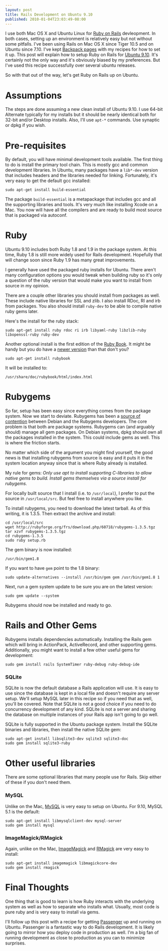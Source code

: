 ```yaml
--- 
layout: post
title: Rails Development on Ubuntu 9.10
published: 2010-01-04T23:03:49-08:00
---
```


I use both Mac OS X and Ubuntu Linux for [Ruby on Rails](http://rubyonrails.org) devleopment. In both cases, setting up an environment is relatively easy but not without some pitfalls. I've been using Rails on Mac OS X since Tiger 10.5 and on Ubuntu since 7.10. I've kept [Backpack pages](http://www.backpackit.com) with my recipes for how to set it up. This post will explain how to setup Ruby on Rails for [Ubuntu 9.10](http://ww.ubuntu.com). It's certainly not the only way and it's obviously biased by my preferences. But I've used this recipe successfully over several ubuntu releases.

So with that out of the way, let's get Ruby on Rails up on Ubuntu.

# Assumptions

The steps are done assuming a new clean install of Ubuntu 9.10. I use 64-bit Alternate typically for my installs but it should be nearly identical both for 32-bit and/or Desktop installs. Also, I'll use `apt-*` commands. Use synaptic or dpkg if you wish.

# Pre-requisites

By default, you will have minimal development tools available. The first thing to do is install the primary tool chain. This is mostly gcc and common development libraries. In Ubuntu, many packages have a `lib*-dev` version that includes headers and the libraries needed for linking. Fortunately, it's very easy to get the default gcc installed:

	sudo apt-get install build-essential

The package `build-essential` is a metapackage that includes gcc and all the supporting libraries and tools. It's very much like installing Xcode on a Mac. You now will have all the compilers and are ready to build most source that is packaged via autoconf.

# Ruby

Ubuntu 9.10 includes both Ruby 1.8 and 1.9 in the package system. At this time, Ruby 1.8 is still more widely used for Rails development. Hopefully that will change soon since Ruby 1.9 has many great improvements.

I generally have used the packaged ruby installs for Ubuntu. There aren't many configuration options you would tweak when building ruby so it's only a question of the ruby version that would make you want to install from source in my opinion.

There are a couple other libraries you should install from packages as well. These include native libraries for SSL and zlib. I also install RDoc, RI and irb from packages. You also should install `ruby-dev` to be able to compile native ruby gems later.

Here's the install for the ruby stack:

	sudo apt-get install ruby rdoc ri irb libyaml-ruby libzlib-ruby libopenssl-ruby ruby-dev

Another optional install is the first edition of the [Ruby Book](http://www.ruby-doc.org/docs/ProgrammingRuby/). It might be handy but you do have a [newer version](http://www.pragprog.com/titles/ruby3/programming-ruby-1-9) than that don't you?

	sudo apt-get install rubybook

It will be installed to:

	/usr/share/doc/rubybook/html/index.html

# Rubygems

So far, setup has been easy since everything comes from the package system. Now we start to deviate. Rubygems has been a [source of contention](http://pkg-ruby-extras.alioth.debian.org/rubygems.html) between Debian and the Rubygems developers. The core problem is that both are package systems. Rubygems can (and arguably should) manage all gem packages. On Debian systems, dpkg should own all the packages installed in the system. This could include  gems as well. This is where the friction starts.

No matter which side of the argument you might find yourself, the good news is that installing rubygems from source is easy and it puts it in the system location anyway since that is where Ruby already is installed.

My rule for gems: *Only use apt to install supporting C-libraries to allow native gems to build. Install gems themselves via a source install for rubygems.*

For locally built source that I install (i.e. to `/usr/local`), I prefer to put the source in `/usr/local/src`. But feel free to install anywhere you like.

To install rubygems, you need to download the latest tarball. As of this writing, it is 1.3.5. Then extract the archive and install:

	cd /usr/local/src
	wget http://rubyforge.org/frs/download.php/60718/rubygems-1.3.5.tgz
	tar xzvf rubygems-1.3.5.tgz
	cd rubygems-1.3.5
	sudo ruby setup.rb

The gem binary is now installed:

	/usr/bin/gem1.8

If you want to have `gem` point to the 1.8 binary:

	sudo update-alternatives --install /usr/bin/gem gem /usr/bin/gem1.8 1

Next, run a gem system update to be sure you are on the latest version:

	sudo gem update --system

Rubygems should now be installed and ready to go.

# Rails and Other Gems

Rubygems installs dependencies automatically. Installing the Rails gem which will bring in ActionPack, ActiveRecord, and other supporting gems. Additionally, you might want to install a few other useful gems for development:

	sudo gem install rails SystemTimer ruby-debug ruby-debug-ide

### SQLite

SQLite is now the default database a Rails application will use. It is easy to use since the database is kept in a local file and doesn't require any server setup. We'll setup MySQL later in this recipe so if you need that as well, you'll be covered. Note that SQLite is not a good choice if you need to do concurrency development of any kind. SQLite is not a server and sharing the database on multiple instances of your Rails app isn't going to go well.

SQLite is fully supported in the Ubuntu package system. Install the SQLite binaries and libraries, then install the native SQLite gem:

	sudo apt-get install libsqlite3-dev sqlite3 sqlite3-doc
	sudo gem install sqlite3-ruby

# Other useful libraries

There are some optional libraries that many people use for Rails. Skip either of these if you don't need them.

### MySQL

Unlike on the Mac, [MySQL](http://mysql.com) is very easy to setup on Ubuntu. For 9.10, MySQL 5.1 is the default:

	sudo apt-get install libmysqlclient-dev mysql-server
	sudo gem install mysql

### ImageMagick/RMagick

Again, unlike on the Mac, [ImageMagick](http://www.imagemagick.org) and [RMagick](http://rmagick.rubyforge.org/) are very easy to install:

	sudo apt-get install imagemagick libmagickcore-dev
	sudo gem install rmagick

# Final Thoughts

One thing that is good to learn is how Ruby interacts with the underlying system as well as how to separate who installs what. Usually, most code is pure ruby and is very easy to install via gems.

I'll follow up this post with a recipe for getting [Passenger](http://www.modrails.com/) up and running on Ubuntu. Passenger is a fantastic way to do Rails development. It is likely going to mirror how you deploy code in production as well. I'm a big fan of running development as close to production as you can to minimize surprises.